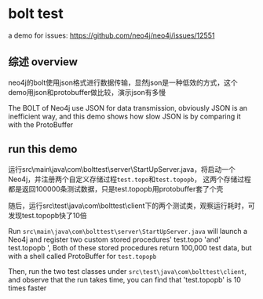 # bolt test
a demo for issues: https://github.com/neo4j/neo4j/issues/12551

## 综述 overview 
neo4j的bolt使用json格式进行数据传输，显然json是一种低效的方式，这个demo用json和protobuffer做比较，演示json有多慢

The BOLT of Neo4j use JSON for data transmission, obviously JSON is an inefficient way, and this demo shows how slow JSON is by comparing it with the ProtoBuffer

## run this demo
运行src\main\java\com\bolttest\server\StartUpServer.java，将启动一个Neo4j，并注册两个自定义存储过程`test.topo`和`test.topopb`，
这两个存储过程都是返回100000条测试数据，只是test.topopb用protobuffer套了个壳

随后，运行src\test\java\com\bolttest\client下的两个测试类，观察运行耗时，可发现test.topopb快了10倍


Run `src\main\java\com\bolttest\server\StartUpServer.java` will launch a Neo4j and register two custom stored procedures' test.topo 'and' test.topopb ',
Both of these stored procedures return 100,000 test data, but with a shell called ProtoBuffer for `test.topopb`

Then, run the two test classes under `src\test\java\com\bolttest\client`,
and observe that the run takes time, you can find that 'test.topopb' is 10 times faster
